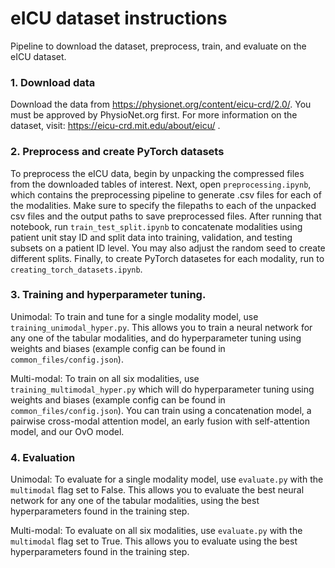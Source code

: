 # eICU dataset instructions
Pipeline to download the dataset, preprocess, train, and evaluate on the eICU dataset.

### 1. Download data

Download the data from https://physionet.org/content/eicu-crd/2.0/. You must be approved by PhysioNet.org first. For more information on the dataset, visit: https://eicu-crd.mit.edu/about/eicu/ . 

### 2. Preprocess and create PyTorch datasets
To preprocess the eICU data, begin by unpacking the compressed files from the downloaded tables of interest. Next, open `preprocessing.ipynb`, which contains the preprocessing pipeline to generate .csv files for each of the modalities. Make sure to specify the filepaths to each of the unpacked csv files and the output paths to save preprocessed files. After running that notebook, run `train_test_split.ipynb` to concatenate modalities using patient unit stay ID and split data into training, validation, and testing subsets on a patient ID level. You may also adjust the random seed to create different splits. Finally, to create PyTorch datasetes for each modality, run to `creating_torch_datasets.ipynb`. 

### 3. Training and hyperparameter tuning.

Unimodal:
To train and tune for a single modality model, use `training_unimodal_hyper.py`. This allows you to train a neural network for any one of the tabular modalities, and do hyperparameter tuning using weights and biases (example config can be found in `common_files/config.json`). 

Multi-modal:
To train on all six modalities, use `training_multimodal_hyper.py` which will do hyperparameter tuning using weights and biases (example config can be found in `common_files/config.json`). You can train using a concatenation model, a pairwise cross-modal attention model, an early fusion with self-attention model, and our OvO model. 

### 4. Evaluation

Unimodal:
To evaluate for a single modality model, use `evaluate.py` with the `multimodal` flag set to False. This allows you to evaluate the best neural network for any one of the tabular modalities, using the best hyperparameters found in the training step. 

Multi-modal:
To evaluate on all six modalities, use `evaluate.py` with the `multimodal` flag set to True. This allows you to evaluate using the best hyperparameters found in the training step. 




